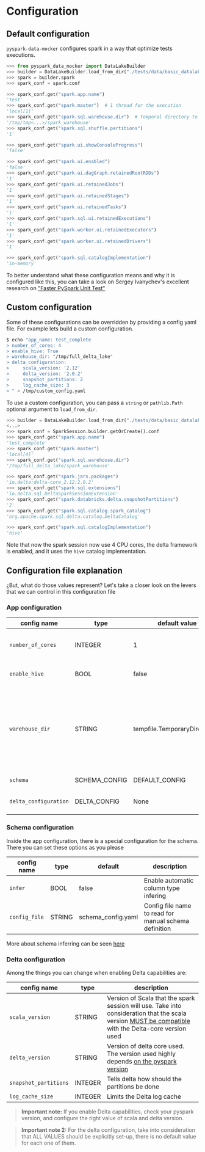 # Configuration
## Default configuration
`pyspark-data-mocker` configures spark in a way that optimize tests executions.

``` python
>>> from pyspark_data_mocker import DataLakeBuilder
>>> builder = DataLakeBuilder.load_from_dir("./tests/data/basic_datalake")  # byexample: +timeout=20 +pass
>>> spark = builder.spark
>>> spark_conf = spark.conf
```

```python
>>> spark_conf.get("spark.app.name")
'test'
>>> spark_conf.get("spark.master")  # 1 thread for the execution
'local[1]'
>>> spark_conf.get("spark.sql.warehouse.dir")  # Temporal directory to store the data warehouse
'/tmp/tmp<...>/spark_warehouse'
>>> spark_conf.get("spark.sql.shuffle.partitions")
'1'

>>> spark_conf.get("spark.ui.showConsoleProgress")
'false'

>>> spark_conf.get("spark.ui.enabled")
'false'
>>> spark_conf.get("spark.ui.dagGraph.retainedRootRDDs")
'1'
>>> spark_conf.get("spark.ui.retainedJobs")
'1'
>>> spark_conf.get("spark.ui.retainedStages")
'1'
>>> spark_conf.get("spark.ui.retainedTasks")
'1'
>>> spark_conf.get("spark.sql.ui.retainedExecutions")
'1'
>>> spark_conf.get("spark.worker.ui.retainedExecutors")
'1'
>>> spark_conf.get("spark.worker.ui.retainedDrivers")
'1'

>>> spark_conf.get("spark.sql.catalogImplementation")
'in-memory'
```

To better understand what these configuration means and why it is configured like this, you can take a look
on Sergey Ivanychev's excellent research on ["Faster PySpark Unit Test"](https://medium.com/constructor-engineering/faster-pyspark-unit-tests-1cb7dfa6bdf6)

## Custom configuration

Some of these configurations can be overridden by providing a config yaml file. For example lets build a custom
configuration.

```bash
$ echo "app_name: test_complete
> number_of_cores: 4
> enable_hive: True
> warehouse_dir: "/tmp/full_delta_lake"
> delta_configuration:
>     scala_version: '2.12'
>     delta_version: '2.0.2'
>     snapshot_partitions: 2
>     log_cache_size: 3
> " > /tmp/custom_config.yaml
```

<!--
# clean previous spark configuration
>>> from pyspark.sql import SparkSession
>>> spark.stop()
>>> SparkSession.builder._options = {}
-->

To use a custom configuration, you can pass a `string` or `pathlib.Path` optional argument to `load_from_dir`.

```python
>>> builder = DataLakeBuilder.load_from_dir("./tests/data/basic_datalake", "/tmp/custom_config.yaml")  # byexample: +timeout=20
<...>
>>> spark_conf = SparkSession.builder.getOrCreate().conf
>>> spark_conf.get("spark.app.name")
'test_complete'
>>> spark_conf.get("spark.master")
'local[4]'
>>> spark_conf.get("spark.sql.warehouse.dir")
'/tmp/full_delta_lake/spark_warehouse'

>>> spark_conf.get("spark.jars.packages")
'io.delta:delta-core_2.12:2.0.2'
>>> spark_conf.get("spark.sql.extensions")
'io.delta.sql.DeltaSparkSessionExtension'
>>> spark_conf.get("spark.databricks.delta.snapshotPartitions")
'2'
>>> spark_conf.get("spark.sql.catalog.spark_catalog")
'org.apache.spark.sql.delta.catalog.DeltaCatalog'

>>> spark_conf.get("spark.sql.catalogImplementation")
'hive'
```

Note that now the spark session now use 4 CPU cores, the delta framework is enabled, and it uses the `hive` catalog
implementation.

## Configuration file explanation
<!--
# Validate that the dataclass didn't change, and alert me if it did to update this part of the documentation
$ cat ./pyspark_data_mocker/config/app_config.py  # byexample: +rm=~
<...>
@dataclasses.dataclass
class AppConfig:
    app_name: str
    number_of_cores: int
    enable_hive: bool
    warehouse_dir: Dir
    schema: "SchemaConfig"
    delta_configuration: Optional["DeltaConfig"] = None
<...>
@dataclasses.dataclass
class DeltaConfig:
    scala_version: str
    delta_version: str
    snapshot_partitions: int
    log_cache_size: int
<...>
@dataclasses.dataclass
class SchemaConfig:
    infer: bool
    config_file: str
<...>
-->
¿But, what do those values represent? Let's take a closer look on the levers that we can control in this configuration
file 
### App configuration

| config name           | type          | default value                 | description                                                                                                                                                                                                                                                                  |
|-----------------------|---------------|-------------------------------|------------------------------------------------------------------------------------------------------------------------------------------------------------------------------------------------------------------------------------------------------------------------------|
| `number_of_cores`     | INTEGER       | 1                             | change the amount of CPU cores  The spark session will use                                                                                                                                                                                                                   |
| `enable_hive`         | BOOL          | false                         | Enables the usage of [Apache Hive's catalog](https://spark.apache.org/docs/3.1.1/api/python/reference/api/pyspark.sql.SparkSession.builder.enableHiveSupport.html)                                                                                                           |
| `warehouse_dir`       | STRING        | tempfile.TemporaryDirectory() | If set, it will create a persistent directory where the wharehouse will live. By default `pyspark_data_mocker` uses a [TemporaryDirectory](https://docs.python.org/3/library/tempfile.html#tempfile.TemporaryDirectory) that will exists as long the builder instance exists |
| `schema`              | SCHEMA_CONFIG | DEFAULT_CONFIG                | Schema configuration                                                                                                                                                                                                                                                         |
| `delta_configuration` | DELTA_CONFIG  | None                          | If set, it will enable [Delta Lake framework](https://delta.io/)                                                                                                                                                                                                             |

### Schema configuration
Inside the app configuration, there is a special configuration for the schema. There you can set these options as you
please

| config name   | type   | default            | description                                           |
|---------------|--------|--------------------|-------------------------------------------------------|
| `infer`       | BOOL   | false              | Enable automatic column type infering                 |
| `config_file` | STRING | schema_config.yaml | Config file name to read for manual schema definition |

More about schema inferring can be seen [here](https://fedemgp.github.io/Documentation/schema_infering/)

### Delta configuration
Among the things you can change when enabling Delta capabilities are:

| config name           | type     | description                                                                                                                                                                                                    |
|-----------------------|----------|----------------------------------------------------------------------------------------------------------------------------------------------------------------------------------------------------------------|
| `scala_version`       | STRING   | Version of Scala that the spark session will use. Take into consideration that the scala version [MUST be compatible](https://mvnrepository.com/artifact/io.delta/delta-core) with the Delta-core version used |
| `delta_version`       | STRING   | Version of delta core used. The version used highly depends [on the pyspark version](https://docs.delta.io/latest/releases.html)                                                                               |
| `snapshot_partitions` | INTEGER  | Tells delta how should the partitions be done                                                                                                                                                                  |
| `log_cache_size`      | INTEGER  | Limits the Delta log cache                                                                                                                                                                                     |

> **Important note:** If you enable Delta capabilities, check your pyspark version, and configure the right value of
scala and delta version.

> **Important note 2:** For the delta configuration, take into consideration that ALL VALUES should be explicitly set-up, there is no default
value for each one of them.
